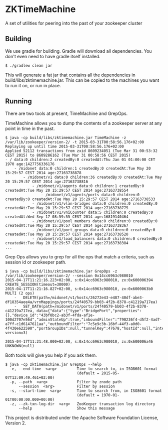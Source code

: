 # ZKTimeMachine

A set of utilities for peering into the past of your zookeeper cluster

## Building

We use gradle for building. Gradle will download all dependencies. You don't even need to have gradle itself installed.

```
$ ./gradlew clean jar
```

This will generate a fat jar that contains all the dependencies in build/libs/zktimemachine.jar. This can be copied to the machines you want to run it on, or run in place.

## Running

There are two tools at present, TimeMachine and GrepOps.

TimeMachine allows you to dump the contents of a zookeeper server at any point in time in the past.

```
$ java -cp build/libs/zktimemachine.jar TimeMachine -z /var/lib/zookeeper/version-2/ -t 2015-03-31T00:58:56.176+02:00
Replaying up until time 2015-03-31T00:58:56.176+02:00
Applied 52112 transactions from zxid 8609234051 (Tue Mar 31 00:53:32 CEST 2015) to 8609286162 (Tue Mar 31 00:58:56 CEST 2015)
- / data:0 children:2 createdBy:0 createdAt:Thu Jan 01 01:00:00 CET 1970 age:1427756336176  
	- /midonet data:0 children:1 createdBy:0 createdAt:Tue May 20 15:29:57 CEST 2014 age:27163738878  
		- /midonet/v1 data:0 children:36 createdBy:0 createdAt:Tue May 20 15:29:57 CEST 2014 age:27163738816  
			- /midonet/v1/agents data:0 children:1 createdBy:0 createdAt:Tue May 20 15:29:57 CEST 2014 age:27163738554  
				- /midonet/v1/agents/ports data:0 children:0 createdBy:0 createdAt:Tue May 20 15:29:57 CEST 2014 age:27163738533  
			- /midonet/v1/vlan-bridges data:0 children:0 createdBy:0 createdAt:Tue May 20 15:29:57 CEST 2014 age:27163738775  
			- /midonet/v1/vniCounter data:5 children:0 createdBy:0 createdAt:Wed Sep 17 08:59:55 CEST 2014 age:16819140464  
			- /midonet/v1/pool_members data:0 children:0 createdBy:0 createdAt:Tue May 20 15:29:57 CEST 2014 age:27163738367  
			- /midonet/v1/port_groups data:0 children:0 createdBy:0 createdAt:Tue May 20 15:29:57 CEST 2014 age:27163738520  
			- /midonet/v1/load_balancers data:0 children:0 createdBy:0 createdAt:Tue May 20 15:29:57 CEST 2014 age:27163738384  
...
```

Grep Ops allows you to grep for all the ops that match a criteria, such as session id or zookeeper path.

```
$ java -cp build/libs/zktimemachine.jar GrepOps -z /var/lib/zookeeper/version-2/ --session 0x14cc6963c980010
2015-04-17T11:21:16.223+02:00, s:0x14cc6963c980010, zx:0x600006394 CREATE_SESSION(timeout=30000)
2015-04-17T11:21:16.827+02:00, s:0x14cc6963c980010, zx:0x6000063b0 MULTI (2 ops)
	-	DELETE(path=/midonet/v1/hosts/26272e43-e487-40df-abe3-df18354aee4a/vrnMappings/ports/24f40579-bb03-4f2b-8378-c41219a717ea)
	-	SET_DATA(path=/midonet/v1/ports/24f40579-bb03-4f2b-8378-c41219a717ea, data={"data":{"type":"BridgePort","properties":{},"device_id":"43bf0bc2-ab3f-4fda-af1e-100d2707e56d","adminStateUp":true,"inboundFilter":"790236f4-d5f2-4ad7-a7ff-c1d6147611aa","outboundFilter":"7c5e9c3b-16bf-44f3-a0d0-4f430e622590","portGroupIDs":null,"tunnelKey":47678,"hostId":null,"interfaceName":null,"peerId":null,"v1ApiType":null,"vlanId":null},"version":"1.8"}, version=3)

2015-04-17T11:21:48.000+02:00, s:0x14cc6963c980010, zx:0x600006a46 UNKNOWN(null)
```

Both tools will give you help if you ask them.

```
$ java -cp zktimemachine.jar GrepOps --help
  -e, --end-time  <arg>         Time to search to, in ISO8601 format
                                (default = 2015-05-07T13:09:49.461+02:00)
  -p, --path  <arg>             Filter by znode path
      --session  <arg>          Filter by session
  -s, --start-time  <arg>       Time to search from, in ISO8601 format
                                (default = 1970-01-01T00:00:00.000+00:00)
  -z, --zk-txn-log-dir  <arg>   ZooKeeper transaction log directory
      --help                    Show this message
```

This project is distributed under the Apache Software Foundation License, Version 2.
